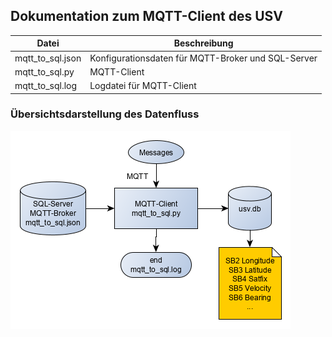 ## Dokumentation zum MQTT-Client des USV 

 Datei | Beschreibung
-------|-------------
mqtt_to_sql.json | Konfigurationsdaten für MQTT-Broker und SQL-Server
mqtt_to_sql.py | MQTT-Client
mqtt_to_sql.log | Logdatei für MQTT-Client


### Übersichtsdarstellung des Datenfluss

![MQTT-Client](mqtt_to_sql.png "MQTT-Client")




